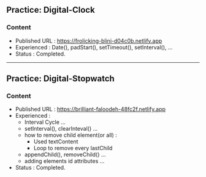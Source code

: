 ## Practice: Digital-Clock

### Content

- Published URL : https://frolicking-blini-d04c0b.netlify.app
- Experienced : Date(), padStart(), setTimeout(), setInterval(), ...
- Status : Completed.

---

## Practice: Digital-Stopwatch

### Content

- Published URL : https://brilliant-faloodeh-48fc2f.netlify.app
- Experienced :
  - Interval Cycle ...
  - setInterval(), clearInteval() ...
  - how to remove child element(or all) :
    - Used textContent
    - Loop to remove every lastChild
  - appendChild(), removeChild() ...
  - adding elements id attributes ...
- Status : Completed.
